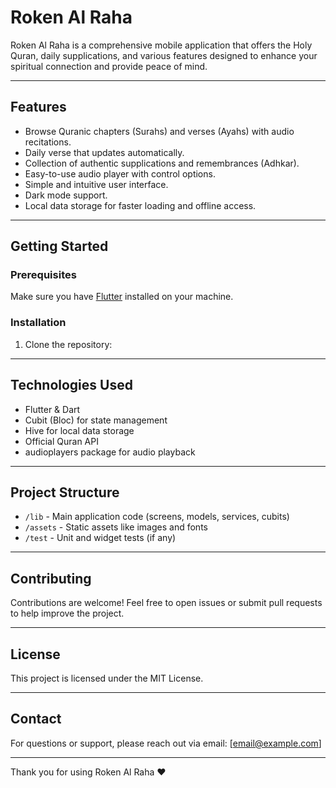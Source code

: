 # Roken Al Raha

Roken Al Raha is a comprehensive mobile application that offers the Holy Quran, daily supplications, and various features designed to enhance your spiritual connection and provide peace of mind.

---

## Features

- Browse Quranic chapters (Surahs) and verses (Ayahs) with audio recitations.
- Daily verse that updates automatically.
- Collection of authentic supplications and remembrances (Adhkar).
- Easy-to-use audio player with control options.
- Simple and intuitive user interface.
- Dark mode support.
- Local data storage for faster loading and offline access.

---

## Getting Started

### Prerequisites

Make sure you have [Flutter](https://flutter.dev/docs/get-started/install) installed on your machine.

### Installation

1. Clone the repository:



---

## Technologies Used

- Flutter & Dart
- Cubit (Bloc) for state management
- Hive for local data storage
- Official Quran API
- audioplayers package for audio playback

---

## Project Structure

- `/lib` - Main application code (screens, models, services, cubits)
- `/assets` - Static assets like images and fonts
- `/test` - Unit and widget tests (if any)

---

## Contributing

Contributions are welcome! Feel free to open issues or submit pull requests to help improve the project.

---

## License

This project is licensed under the MIT License.

---

## Contact

For questions or support, please reach out via email: [email@example.com]

---

Thank you for using Roken Al Raha ❤️
